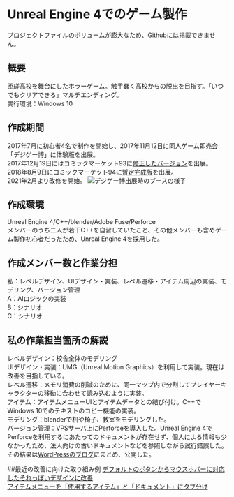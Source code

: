 # Unreal Engine 4でのゲーム製作
プロジェクトファイルのボリュームが膨大なため、Githubには掲載できません。  

## 概要
匝瑳高校を舞台にしたホラーゲーム。触手蠢く高校からの脱出を目指す。「いつでもクリアできる」マルチエンディング。  
実行環境：Windows 10  

## 作成期間
2017年7月に初心者4名で制作を開始し、2017年11月12日に同人ゲーム即売会「デジゲー博」に体験版を出展。  
2017年12月19日にはコミックマーケット93に[修正したバージョン](https://twitter.com/Idola_Soft/status/956888647109758976?s=20)を出展。  
2018年8月9日にコミックマーケット94に[暫定完成版](https://twitter.com/Idola_Soft/status/1027560242693857280?s=20)を出展。  
2021年2月より改修を開始。
![デジゲー博出展時のブースの様子](https://user-images.githubusercontent.com/47938779/112168966-1ea1af00-8c35-11eb-9b6e-0b4d46690a33.jpeg)

## 作成環境
Unreal Engine 4/C++/blender/Adobe Fuse/Perforce  
メンバーのうち二人が若干C++を自習していたこと、その他メンバーも含めゲーム製作初心者だったため、Unreal Engine 4を採用した。  

## 作成メンバー数と作業分担
私：レベルデザイン、UIデザイン・実装、レベル遷移・アイテム周辺の実装、モデリング、バージョン管理  
A：AIロジックの実装  
B：シナリオ  
C：シナリオ  

## 私の作業担当箇所の解説
レベルデザイン：校舎全体のモデリング  
UIデザイン・実装：UMG（Unreal Motion Graphics）を利用して実装。現在は改善を目指している。  
レベル遷移：メモリ消費の削減のために、同一マップ内で分割してプレイヤーキャラクターの移動に合わせて読み込むように実装。  
アイテム：アイテムメニューUIとアイテムデータとの結び付け。C++でWindows 10でのテキストのコピー機能の実装。  
モデリング：blenderで机や椅子、教室をモデリングした。  
バージョン管理：VPSサーバ上にPerforceを導入した。Unreal Engine 4でPerforceを利用するにあたってのドキュメントが存在せず、個人による情報も少なかったため、法人向けの古いドキュメントなどを参照しながら試行錯誤した。その結果は[WordPressのブログ](https://kbkn.xyz/ue4/ue4-perforce/)にまとめ、公開した。  

##最近の改善に向けた取り組み例
[デフォルトのボタンからマウスホバーに対応したそれっぽいデザインに改善](https://twitter.com/Cen_Idola/status/1351910360765239296?s=20)  
[アイテムメニューを「使用するアイテム」と「ドキュメント」にタブ分け](https://twitter.com/Cen_Idola/status/1374046138135765000?s=20)　　
